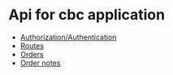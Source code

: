 # Api for cbc application

- [Authorization/Authentication](https://github.com/CBCMoving/cbc_application/blob/master/Authenticate.md "Watch more")
- [Routes](https://github.com/CBCMoving/cbc_application/blob/master/Routes.md "Watch more")
- [Orders](https://github.com/CBCMoving/cbc_application/blob/master/Orders.md "Watch more")
- [Order notes](https://github.com/CBCMoving/cbc_application/blob/master/OrderNotes.md "Watch more")
